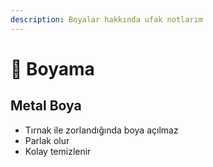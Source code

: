 ```yaml
---
description: Boyalar hakkında ufak notlarım
---
```


# 🎨 Boyama

## Metal Boya

* Tırnak ile zorlandığında boya açılmaz
* Parlak olur
* Kolay temizlenir

